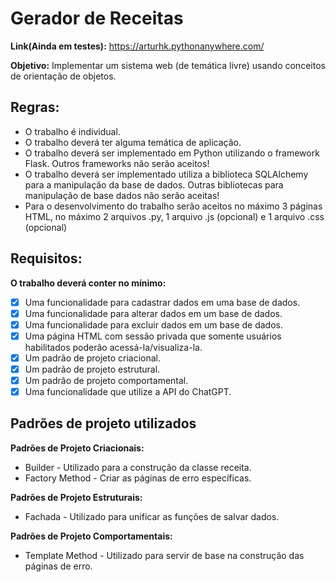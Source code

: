 # Gerador de Receitas

**Link(Ainda em testes):** https://arturhk.pythonanywhere.com/

**Objetivo:** Implementar um sistema web (de temática livre) usando conceitos de orientação de objetos.

## Regras:
- O trabalho é individual. 
- O trabalho deverá ter alguma temática de aplicação. 
- O trabalho deverá ser implementado em Python utilizando o framework Flask. Outros frameworks não serão aceitos! 
- O trabalho deverá ser implementado utiliza a biblioteca SQLAlchemy para a manipulação da base de dados. Outras bibliotecas para manipulação de base dados não serão aceitas! 
- Para o desenvolvimento do trabalho serão aceitos no máximo 3 páginas HTML, no máximo 2 arquivos .py, 1 arquivo .js (opcional) e 1 arquivo .css (opcional)

## Requisitos: 
**O trabalho deverá conter no mínimo:** 

 - [X] Uma funcionalidade para cadastrar dados em uma base de dados.
 - [X] Uma funcionalidade para alterar dados em um base de dados.
 - [X] Uma funcionalidade para excluir dados em um base de dados.
 - [X] Uma página HTML com sessão privada que somente usuários habilitados poderão acessá-la/visualiza-la.
 - [X] Um padrão de projeto criacional.
 - [X] Um padrão de projeto estrutural.
 - [X] Um padrão de projeto comportamental.
 - [X] Uma funcionalidade que utilize a API do ChatGPT.

## Padrões de projeto utilizados

**Padrões de Projeto Criacionais:**
 - Builder - Utilizado para a construção da classe receita.
 - Factory Method - Criar as páginas de erro específicas.

**Padrões de Projeto Estruturais:**
 - Fachada - Utilizado para unificar as funções de salvar dados.

 **Padrões de Projeto Comportamentais:**
 - Template Method - Utilizado para servir de base na construção das páginas de erro.
